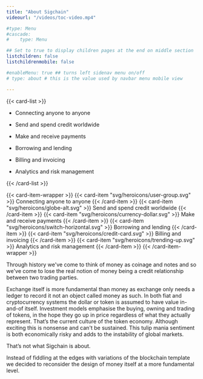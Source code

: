 ```yaml
---
title: "About Sigchain"
videourl: "/videos/toc-video.mp4"

#type: Menu
#cascade:
#    type: Menu

## Set to true to display children pages at the end on middle section
listchildren: false
listchildrenmobile: false

#enableMenu: true ## turns left sidenav menu on/off
# type: about # this is the value used by navbar menu mobile view

---
```


{{< card-list >}}
- <p>Connecting anyone to anyone</p>
- <p>Send and spend credit worldwide</p>
- <p>Make and receive payments</p>
- <p>Borrowing and lending</p>
- <p>Billing and invoicing</p>
- <p>Analytics and risk management</p>
{{< /card-list >}}

{{< card-item-wrapper >}}
{{< card-item "svg/heroicons/user-group.svg" >}}
Connecting anyone to anyone
{{< /card-item >}}
{{< card-item "svg/heroicons/globe-alt.svg" >}}
Send and spend credit worldwide
{{< /card-item >}}
{{< card-item "svg/heroicons/currency-dollar.svg" >}}
Make and receive payments
{{< /card-item >}}
{{< card-item "svg/heroicons/switch-horizontal.svg" >}}
Borrowing and lending
{{< /card-item >}}
{{< card-item "svg/heroicons/credit-card.svg" >}}
Billing and invoicing
{{< /card-item >}}
{{< card-item "svg/heroicons/trending-up.svg" >}}
Analytics and risk management
{{< /card-item >}}
{{< /card-item-wrapper >}}


<!-- ![Screenshot Mockup](/images/screenshots/export-multidevices-2-smaller.png) -->

Through history we've come to think of money as coinage and notes and so we've come to lose the real notion of money being a credit relationship between two trading parties.

Exchange itself is more fundamental than money as exchange only needs a ledger to record it not an object called money as such. In both fiat and cryptocurrency systems the dollar or token is assumed to have value in-and-of itself. Investment models emphasise the buying, owning and trading of tokens, in the hope they go up in price regardless of what they actually represent. That’s the current culture of the token economy. Although exciting this is nonsense and can't be sustained. This tulip mania sentiment is both economically risky and adds to the instability of global markets.

That’s not what Sigchain is about.

Instead of fiddling at the edges with variations of the blockchain template we decided to reconsider the design of money itself at a more fundamental level.
